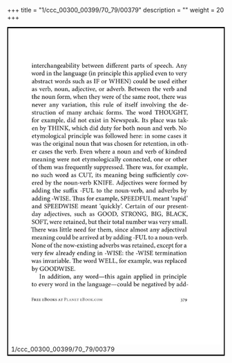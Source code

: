 +++
title = "1/ccc_00300_00399/70_79/00379"
description = ""
weight = 20
+++

<table style="border:2px solid black;max-width:800px;max-height:800px;" 
><tr><td>
<img class="center-fit-jpg"
src="/jpg_/out_jpg_1984__379.jpg">
1/ccc_00300_00399/70_79/00379
</img></td></tr></table>
